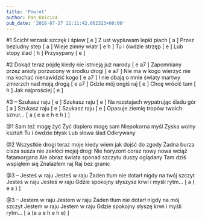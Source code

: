 ```yaml
---
title: 'Powrót'
author: Pan_Kmicic4
pub_date: '2018-07-27 12:11:42.662323+00:00'
---
```


#1
Ścichł wrzask szczęk i śpiew [ e ]
Z ust wypluwam lepki piach [ a ]
Przez bezludny step [ a ]
Wieje zimny wiatr [ e h ]
Tu i ówdzie strzęp [ e ]
Lub stopy ślad [ h ]
Przysypany [ e ]

#2 
Dokąd teraz pójdę kiedy nie istnieją już narody [ e a7 ]
Zapomniany przez anioły porzucony w środku drogi [ e a7 ]
Nie ma w kogo wierzyć nie ma kochać nienawidzić kogo [ e a7 ]
I nie dbają o mnie światy martwy zmierzch nad moją drogą [ e a7 ]
Gdzie mój ongiś raj [ e ]
Chcę wrócić tam [ h ]
Jak najprościej [ e ]

#3
– Szukasz raju [ e ]
Szukasz raju [ e ]
Na rozstajach wypatrując śladu gór [ a ]
Szukasz raju [ e ]
Szukasz raju [ e ]
Opasuje ziemię tropów twoich sznur… [ a ( e a e h e h ) ]

@1
Sam też mogę żyć
Żyć dopiero mogę sam
Niepokorna myśl
Zyska wolny kształt
Tu i ówdzie błysk
Lub słowa ślad
Odkrywany

@2
Wszystkie drogi teraz moje kiedy wiem jak dojść do zgody
Żadna burza cisza susza nie zakłóci mojej drogi
Nie horyzont coraz nowy nowa wciąż fatamorgana
Ale obraz świata sponad szczytu duszy oglądany
Tam dziś wspiąłem się
Znalazłem raj
Raj bez granic

@3
– Jesteś w raju
Jesteś w raju
Żaden tłum nie dotarł nigdy na twój szczyt
Jesteś w raju
Jesteś w raju
Gdzie spokojny słyszysz krwi i myśli rytm… [ a ( e a ) ]

@3
– Jestem w raju
Jestem w raju
Żaden tłum nie dotarł nigdy na mój szczyt
Jestem w raju
Jestem w raju
Gdzie spokojny słyszę krwi i myśli rytm… [ a (e a e h e h e)  ]